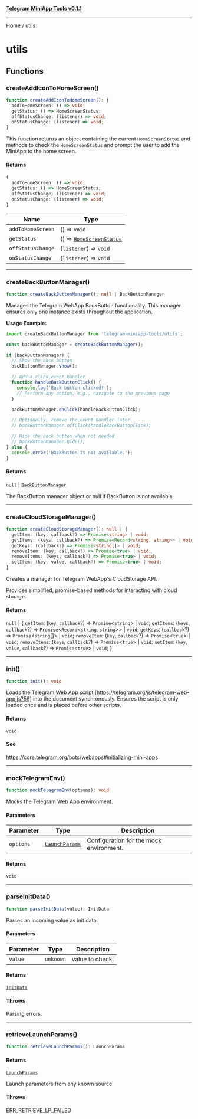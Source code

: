 [**Telegram MiniApp Tools v0.1.1**](README.md)

***

[Home](README.md) / utils

# utils

## Functions

### createAddIconToHomeScreen()

```ts
function createAddIconToHomeScreen(): {
  addToHomeScreen: () => void;
  getStatus: () => HomeScreenStatus;
  offStatusChange: (listener) => void;
  onStatusChange: (listener) => void;
}
```

This function returns an object containing the current `HomeScreenStatus`
and methods to check the `HomeScreenStatus` and prompt the user to add the MiniApp to the home screen.

#### Returns

```ts
{
  addToHomeScreen: () => void;
  getStatus: () => HomeScreenStatus;
  offStatusChange: (listener) => void;
  onStatusChange: (listener) => void;
}
```

| Name | Type |
| ------ | ------ |
| `addToHomeScreen` | () => `void` |
| `getStatus` | () => [`HomeScreenStatus`](types.md#homescreenstatus) |
| `offStatusChange` | (`listener`) => `void` |
| `onStatusChange` | (`listener`) => `void` |

***

### createBackButtonManager()

```ts
function createBackButtonManager(): null | BackButtonManager
```

Manages the Telegram WebApp BackButton functionality.
This manager ensures only one instance exists throughout the application.

**Usage Example:**

```typescript
import createBackButtonManager from 'telegram-miniapp-tools/utils';

const backButtonManager = createBackButtonManager();

if (backButtonManager) {
  // Show the back button
  backButtonManager.show();

  // Add a click event handler
  function handleBackButtonClick() {
    console.log('Back button clicked!');
    // Perform any action, e.g., navigate to the previous page
  }

  backButtonManager.onClick(handleBackButtonClick);

  // Optionally, remove the event handler later
  // backButtonManager.offClick(handleBackButtonClick);

  // Hide the back button when not needed
  // backButtonManager.hide();
} else {
  console.error('BackButton is not available.');
}
```

#### Returns

`null` \| [`BackButtonManager`](types.md#backbuttonmanager)

The BackButton manager object or null if BackButton is not available.

***

### createCloudStorageManager()

```ts
function createCloudStorageManager(): null | {
  getItem: (key, callback?) => Promise<string> | void;
  getItems: (keys, callback?) => Promise<Record<string, string>> | void;
  getKeys: (callback?) => Promise<string[]> | void;
  removeItem: (key, callback?) => Promise<true> | void;
  removeItems: (keys, callback?) => Promise<true> | void;
  setItem: (key, value, callback?) => Promise<true> | void;
}
```

Creates a manager for Telegram WebApp's CloudStorage API.

Provides simplified, promise-based methods for interacting with cloud storage.

#### Returns

`null` \| \{
  `getItem`: (`key`, `callback`?) => `Promise`\<`string`\> \| `void`;
  `getItems`: (`keys`, `callback`?) => `Promise`\<`Record`\<`string`, `string`\>\> \| `void`;
  `getKeys`: (`callback`?) => `Promise`\<`string`[]\> \| `void`;
  `removeItem`: (`key`, `callback`?) => `Promise`\<`true`\> \| `void`;
  `removeItems`: (`keys`, `callback`?) => `Promise`\<`true`\> \| `void`;
  `setItem`: (`key`, `value`, `callback`?) => `Promise`\<`true`\> \| `void`;
 \}

***

### init()

```ts
function init(): void
```

Loads the Telegram Web App script [https://telegram.org/js/telegram-web-app.js?56] into the document synchronously.
Ensures the script is only loaded once and is placed before other scripts.

#### Returns

`void`

#### See

https://core.telegram.org/bots/webapps#initializing-mini-apps

***

### mockTelegramEnv()

```ts
function mockTelegramEnv(options): void
```

Mocks the Telegram Web App environment.

#### Parameters

| Parameter | Type | Description |
| ------ | ------ | ------ |
| `options` | [`LaunchParams`](types.md#launchparams) | Configuration for the mock environment. |

#### Returns

`void`

***

### parseInitData()

```ts
function parseInitData(value): InitData
```

Parses an incoming value as init data.

#### Parameters

| Parameter | Type | Description |
| ------ | ------ | ------ |
| `value` | `unknown` | value to check. |

#### Returns

[`InitData`](types.md#initdata)

#### Throws

Parsing errors.

***

### retrieveLaunchParams()

```ts
function retrieveLaunchParams(): LaunchParams
```

#### Returns

[`LaunchParams`](types.md#launchparams)

Launch parameters from any known source.

#### Throws

ERR_RETRIEVE_LP_FAILED
